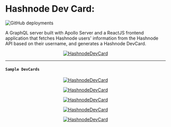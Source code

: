# Hashnode Dev Card:

![GitHub deployments](https://img.shields.io/github/deployments/gateremark/hashnode_dev_api/production?style=flat&logo=vercel&logoColor=white&label=vercel)

A GraphQL server built with Apollo Server and a ReactJS frontend application that fetches Hashnode users' information from the Hashnode API based on their username, and generates a Hashnode DevCard.

<div align="center">
<a href="https://hashnodedev.vercel.app/">
   
![HashnodeDevCard](https://res.cloudinary.com/dvuazircp/image/upload/v1706642777/Screenshot_from_2024-01-30_16-34-03_gltvis.png)

</a>
</div>

---
#### `Sample DevCards`

<div align="center" display="flex" >
<a href="https://hashnodedev.vercel.app/">
   
![HashnodeDevCard](https://res.cloudinary.com/dvuazircp/image/upload/v1706714491/hashnodedev_2_fb4ecg.png)

</a>

<a href="https://hashnodedev.vercel.app/">
   
![HashnodeDevCard](https://res.cloudinary.com/dvuazircp/image/upload/v1706714484/hashnodedev_1_hxbedw.png)

</a>

<a href="https://hashnodedev.vercel.app/">
   
![HashnodeDevCard](https://res.cloudinary.com/dvuazircp/image/upload/v1706714499/hashnodedev_vznrhc.png)

</a>

<a href="https://hashnodedev.vercel.app/">
   
![HashnodeDevCard](https://res.cloudinary.com/dvuazircp/image/upload/v1706714840/hashnodedev_4_c1pna4.png)

</a>

<a href="https://hashnodedev.vercel.app/">
   
![HashnodeDevCard](https://res.cloudinary.com/dvuazircp/image/upload/v1706714483/hashnodedev_3_dmsmbz.png)

</a>
</div>

